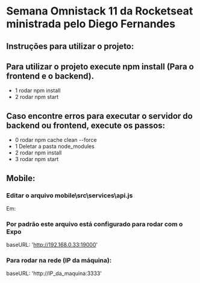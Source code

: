 # Semana Omnistack 11 da Rocketseat ministrada pelo Diego Fernandes

## Instruções para utilizar o projeto:

 ## Para utilizar o projeto execute npm install (Para o frontend e o backend).

- 1 rodar npm install
- 2 rodar npm start


 ## Caso encontre erros para executar o servidor do backend ou frontend, execute os passos:

- 0 rodar npm cache clean --force
- 1 Deletar a pasta node_modules
- 2 rodar npm install
- 3 rodar npm start

 ## Mobile:

 ### Editar o arquivo mobile\src\services\api.js

Em:

 ### Por padrão este arquivo está configurado para rodar com o Expo
baseURL: 'http://192.168.0.33:19000'

 ### Para rodar na rede (IP da máquina):
baseURL: 'http://IP_da_maquina:3333'


